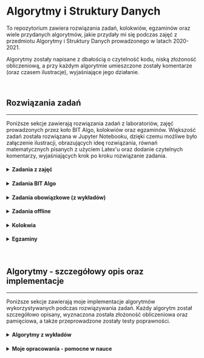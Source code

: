 # Algorytmy i Struktury Danych

To repozytorium zawiera rozwiązania zadań, kolokwiów, egzaminów oraz wiele przydanych algorytmów, jakie przydały mi się podczas zajęć z przedmiotu Algorytmy i Struktury Danych prowadzonego w latach 2020-2021.

Algorytmy zostały napisane z dbałością o czytelność kodu, niską złożoność obliczeniową, a przy każdym algorytmie umieszczone zostały komentarze (oraz czasem ilustracje), wyjaśniające jego działanie.

<br>

## Rozwiązania zadań

---

Poniższe sekcje zawierają rozwiązania zadań z laboratoriów, zajęć prowadzonych przez koło BIT Algo, kolokwiów oraz egzaminów. Większość zadań została rozwiązana w Jupyter Notebooku, dzięki czemu możliwe było załączenie ilustracji, obrazujących ideę rozwiązania, równań matematycznych pisanych z użyciem Latex'u oraz dodanie czytelnych komentarzy, wyjaśniających krok po kroku rozwiązanie zadania.

<h4>
<details>
<summary>Zadania z zajęć</summary>
<hr>
<h5>W tej sekcji znajdują się rozwiązania zadań z laboratoriów.</h5>
<hr>
<h5>
<ol>
<li>
  <h3>Laboratorium</h3>
  <ul>
     <li>
        <a href="./Ćwiczenia/1. Ćwiczenia/Zadanie 1 (proste algorytmy sortowania).ipynb">1. Proste Algorytmy Sortowania</a>
      </li>
     <li>
        <a href="./Ćwiczenia/1. Ćwiczenia/Zadanie 2 (sortowanie listy jednokierunkowej).ipynb">2. Sortowanie Listy Jednokierunkowej</a>
      </li>
     <li>
        <a href="./Ćwiczenia/1. Ćwiczenia/Zadanie 3 (złożoność sortowania prostego).ipynb">3. Złożoność Sortowania Prostego</a>
      </li>
     <li>
        <a href="./Ćwiczenia/1. Ćwiczenia/Zadanie 4. (min-max).ipynb">4. Min-Max</a>
      </li>
     <li>
        <a href="./Ćwiczenia/1. Ćwiczenia/Zadanie 5 (odwracanie listy).ipynb">5. Odwracanie Listy</a>
      </li>
     <li>
        <a href="./Ćwiczenia/1. Ćwiczenia/Zadanie 6. (wyszukiwanie binarne).ipynb">6. Wyszukiwanie Binarne</a>
      </li>
     <li>
        <a href="./Ćwiczenia/1. Ćwiczenia/Zadanie 7. (szukanie sumy).ipynb">7. Szukanie Sumy</a>
      </li>
  </ul>
</li>
<li>
  <h3>Laboratorium</h3>
  <ul>
     <li>
        <a href="./Ćwiczenia/2. Ćwiczenia/Zadanie 1 (Merge Sort i listy jednokierunkowe).ipynb">1. Merge Sort I Listy Jednokierunkowe</a>
      </li>
     <li>
        <a href="./Ćwiczenia/2. Ćwiczenia/Zadanie 1a (Merge Sort - złączanie serii naturalnych).ipynb">1A. Merge Sort - Złączanie Serii Naturalnych</a>
      </li>
     <li>
        <a href="./Ćwiczenia/2. Ćwiczenia/Zadanie 2 (liczba inwersji tablicy).ipynb">2. Liczba Inwersji Tablicy</a>
      </li>
     <li>
        <a href="./Ćwiczenia/2. Ćwiczenia/Zadanie 3. (szukanie sumy).ipynb">3. Szukanie Sumy</a>
      </li>
     <li>
        <a href="./Ćwiczenia/2. Ćwiczenia/Zadanie 4. (Pojemniki z wodą).ipynb">4. Pojemniki Z Wodą</a>
      </li>
     <li>
        <a href="./Ćwiczenia/2. Ćwiczenia/Zadanie 5 (Lider ciągu).ipynb">5. Lider Ciągu</a>
      </li>
     <li>
        <a href="./Ćwiczenia/2. Ćwiczenia/Zadanie 6. (największy przedział).ipynb">6. Największy Przedział</a>
      </li>
  </ul>
</li>
<li>
  <h3>Laboratorium</h3>
  <ul>
     <li>
        <a href="./Ćwiczenia/3. Ćwiczenia/Zadanie 1. (Quick Sort maksymalnie O(log n) pamięci).ipynb">1. Quick Sort Maksymalnie Olog N Pamięci</a>
      </li>
     <li>
        <a href="./Ćwiczenia/3. Ćwiczenia/Zadanie 2. (Wstawianie elementu do kopca binarnego).ipynb">2. Wstawianie Elementu Do Kopca Binarnego</a>
      </li>
     <li>
        <a href="./Ćwiczenia/3. Ćwiczenia/Zadanie 3. (Quick Sort bez rekurencji z własnym stosem).ipynb">3. Quick Sort Bez Rekurencji Z Własnym Stosem</a>
      </li>
     <li>
        <a href="./Ćwiczenia/3. Ćwiczenia/Zadanie 4. (scalanie k posortowanych list jednokierunkowych).ipynb">4. Scalanie K Posortowanych List Jednokierunkowych</a>
      </li>
     <li>
        <a href="./Ćwiczenia/3. Ćwiczenia/Zadanie 5. (Struktura z wstawianiem, usuwaniem maksimum i minimum w czasie O(log n)).ipynb">5. Struktura Z Wstawianiem, Usuwaniem Maksimum I Minimum W Czasie Olog N</a>
      </li>
     <li>
        <a href="./Ćwiczenia/3. Ćwiczenia/Zadanie 6. (Struktura ze wstawianiem i odczytem mediany w czasie O(log n)).ipynb">6. Struktura Ze Wstawianiem I Odczytem Mediany W Czasie Olog N</a>
      </li>
     <li>
        <a href="./Ćwiczenia/3. Ćwiczenia/Zadanie 7. (Partition Hoare'a).ipynb">7. Partition Hoare'A</a>
      </li>
     <li>
        <a href="./Ćwiczenia/3. Ćwiczenia/Zadanie 9. (Select).ipynb">9. Select</a>
      </li>
  </ul>
</li>
<li>
  <h3>Laboratorium</h3>
  <ul>
     <li>
        <a href="./Ćwiczenia/4. Ćwiczenia/Zadanie 1. (Sortowanie w czasie liniowym tablicy n liczb ze zbioru 0, ..., n^2-1).ipynb">1. Sortowanie W Czasie Liniowym Tablicy N Liczb Ze Zbioru 0, ..., N^2-1</a>
      </li>
     <li>
        <a href="./Ćwiczenia/4. Ćwiczenia/Zadanie 2. (Najszybsze sortowanie tablicy długości n, w której jest tylko log(n) różnych wartości).ipynb">2. Najszybsze Sortowanie Tablicy Długości N, W Której Jest Tylko Logn Różnych Wartości</a>
      </li>
     <li>
        <a href="./Ćwiczenia/4. Ćwiczenia/Zadanie 3. (Liniowe sprawdzanie, czy dwa słowa są anagramami).ipynb">3. Liniowe Sprawdzanie, Czy Dwa Słowa Są Anagramami</a>
      </li>
     <li>
        <a href="./Ćwiczenia/4. Ćwiczenia/Zadanie 4. (Struktura danych ze wstawianiem, zliczaniem elementów i resetowaniem w czasie O(1)).ipynb">4. Struktura Danych Ze Wstawianiem, Zliczaniem Elementów I Resetowaniem W Czasie O1</a>
      </li>
     <li>
        <a href="./Ćwiczenia/4. Ćwiczenia/Zadanie 6. (Znajdowanie największej różnicy sąsiednich liczb w czasie O(n)).ipynb">6. Znajdowanie Największej Różnicy Sąsiednich Liczb W Czasie On</a>
      </li>
     <li>
        <a href="./Ćwiczenia/4. Ćwiczenia/Zadanie 7. (Podciąg minimalnej długości, zawierający wszystkie k kolorów).ipynb">7. Podciąg Minimalnej Długości, Zawierający Wszystkie K Kolorów</a>
      </li>
  </ul>
</li>
<li>
  <h3>Laboratorium</h3>
  <ul>
     <li>
        <a href="./Ćwiczenia/5. Ćwiczenia/Zadanie 1. (0-1 knapsack O(n sum(P)) time complexity, where P - array of profits).ipynb">1. 0-1 Knapsack On Sump Time Complexity, Where P - Array Of Profits</a>
      </li>
     <li>
        <a href="./Ćwiczenia/5. Ćwiczenia/Zadanie 2. (czy istnieje podciąg ciągu liczb naturalnych, który sumuje się do T).ipynb">2. Czy Istnieje Podciąg Ciągu Liczb Naturalnych, Który Sumuje Się Do T</a>
      </li>
     <li>
        <a href="./Ćwiczenia/5. Ćwiczenia/Zadanie 3. (najdłuższy wspólny podciąg).ipynb">3. Najdłuższy Wspólny Podciąg</a>
      </li>
     <li>
        <a href="./Ćwiczenia/5. Ćwiczenia/Zadanie 3.2. (najdłuższy podciąg rosnący).ipynb">3.2. Najdłuższy Podciąg Rosnący</a>
      </li>
     <li>
        <a href="./Ćwiczenia/5. Ćwiczenia/Zadanie 4. (mnożenie macierzy).ipynb">4. Mnożenie Macierzy</a>
      </li>
     <li>
        <a href="./Ćwiczenia/5. Ćwiczenia/Zadanie 5. (maximin).ipynb">5. Maximin</a>
      </li>
     <li>
        <a href="./Ćwiczenia/5. Ćwiczenia/Zadanie 6. (wydawanie monet).ipynb">6. Wydawanie Monet</a>
      </li>
     <li>
        <a href="./Ćwiczenia/5. Ćwiczenia/Zadanie 7. (wędrówka po szachownicy).ipynb">7. Wędrówka Po Szachownicy</a>
      </li>
  </ul>
</li>
<li>
  <h3>Laboratorium</h3>
  <ul>
     <li>
        <a href="./Ćwiczenia/6. Ćwiczenia/Zadanie 1. (Black Forest).ipynb">1. Black Forest</a>
      </li>
     <li>
        <a href="./Ćwiczenia/6. Ćwiczenia/Zadanie 2. (spadające klocki).ipynb">2. Spadające Klocki</a>
      </li>
     <li>
        <a href="./Ćwiczenia/6. Ćwiczenia/Zadanie 3. (Ładowanie promu).ipynb">3. Ładowanie Promu</a>
      </li>
     <li>
        <a href="./Ćwiczenia/6. Ćwiczenia/Zadanie 4. (Głodna żaba).ipynb">4. Głodna Żaba</a>
      </li>
     <li>
        <a href="./Ćwiczenia/6. Ćwiczenia/Zadanie 5 (dwuwymiarowy problem plecakowy).ipynb">5. Dwuwymiarowy Problem Plecakowy</a>
      </li>
     <li>
        <a href="./Ćwiczenia/6. Ćwiczenia/Zadanie 6 (ścieżka w drzewie).ipynb">6. Ścieżka W Drzewie</a>
      </li>
     <li>
        <a href="./Ćwiczenia/6. Ćwiczenia/Zadanie 7. (sklejanie odcinków).ipynb">7. Sklejanie Odcinków</a>
      </li>
  </ul>
</li>
<li>
  <h3>Laboratorium</h3>
  <ul>
     <li>
        <a href="./Ćwiczenia/7. Ćwiczenia/Zadanie 1. (Tankowanie czołgu).ipynb">1. Tankowanie Czołgu</a>
      </li>
     <li>
        <a href="./Ćwiczenia/7. Ćwiczenia/Zadanie 2. (Pokrycie przedziałami jednostkowymi).ipynb">2. Pokrycie Przedziałami Jednostkowymi</a>
      </li>
     <li>
        <a href="./Ćwiczenia/7. Ćwiczenia/Zadanie 3. (Wybór zadań z terminami).ipynb">3. Wybór Zadań Z Terminami</a>
      </li>
     <li>
        <a href="./Ćwiczenia/7. Ćwiczenia/Zadanie 4. (Ładowanie przyczepy).ipynb">4. Ładowanie Przyczepy</a>
      </li>
     <li>
        <a href="./Ćwiczenia/7. Ćwiczenia/Zadanie 5. (Wieże).ipynb">5. Wieże</a>
      </li>
     <li>
        <a href="./Ćwiczenia/7. Ćwiczenia/Zadanie 6. (Suma odległości).ipynb">6. Suma Odległości</a>
      </li>
  </ul>
</li>
<li>
  <h3>Laboratorium</h3>
  <ul>
     <li>
        <a href="./Ćwiczenia/8. Ćwiczenia/(dodaj lepszy sposób) [Standardowe] Zadanie 6. (bezpieczny przelot).ipynb">Dodaj Lepszy Sposób [Standardowe] 6. Bezpieczny Przelot</a>
      </li>
     <li>
        <a href="./Ćwiczenia/8. Ćwiczenia/[Dodatkowe] Zadanie 1. (kapitan statku, zadanie z kolokwium 2012-13).ipynb">[Dodatkowe] 1. Kapitan Statku, Zadanie Z Kolokwium 2012-13</a>
      </li>
     <li>
        <a href="./Ćwiczenia/8. Ćwiczenia/[Dodatkowe] Zadanie 2. (czy nieskierowany).ipynb">[Dodatkowe] 2. Czy Nieskierowany</a>
      </li>
     <li>
        <a href="./Ćwiczenia/8. Ćwiczenia/[Obowiązkowe] Zadanie 1. (Pause).ipynb">[Obowiązkowe] 1. Pause</a>
      </li>
     <li>
        <a href="./Ćwiczenia/8. Ćwiczenia/[Obowiązkowe] Zadanie 2. (cykl na 4).ipynb">[Obowiązkowe] 2. Cykl Na 4</a>
      </li>
     <li>
        <a href="./Ćwiczenia/8. Ćwiczenia/[Standardowe] Zadanie 1. (DFS-BFS).ipynb">[Standardowe] 1. Dfs-Bfs</a>
      </li>
     <li>
        <a href="./Ćwiczenia/8. Ćwiczenia/[Standardowe] Zadanie 2. (uniwersalne ujście).ipynb">[Standardowe] 2. Uniwersalne Ujście</a>
      </li>
     <li>
        <a href="./Ćwiczenia/8. Ćwiczenia/[Standardowe] Zadanie 3. (BFS i najkrótsze ścieżki).ipynb">[Standardowe] 3. Bfs I Najkrótsze Ścieżki</a>
      </li>
     <li>
        <a href="./Ćwiczenia/8. Ćwiczenia/[Standardowe] Zadanie 4. (malejące krawędzie).ipynb">[Standardowe] 4. Malejące Krawędzie</a>
      </li>
     <li>
        <a href="./Ćwiczenia/8. Ćwiczenia/[Standardowe] Zadanie 5. (krawędzie 0-1).ipynb">[Standardowe] 5. Krawędzie 0-1</a>
      </li>
     <li>
        <a href="./Ćwiczenia/8. Ćwiczenia/[Standardowe] Zadanie 7. (kosztowna szachownica).ipynb">[Standardowe] 7. Kosztowna Szachownica</a>
      </li>
  </ul>
</li>
<li>
  <h3>Laboratorium</h3>
  <ul>
     <li>
        <a href="./Ćwiczenia/9. Ćwiczenia/[Standardowe] Zadanie 1. (Ścieżka Hamiltona w DAGu).ipynb">[Standardowe] 1. Ścieżka Hamiltona W Dagu</a>
      </li>
     <li>
        <a href="./Ćwiczenia/9. Ćwiczenia/[Standardowe] Zadanie 2. (Dobry początek - wierzchołek, z którego dojdziemy do każdego innego wierzchołka).ipynb">[Standardowe] 2. Dobry Początek - Wierzchołek, Z Którego Dojdziemy Do Każdego Innego Wierzchołka</a>
      </li>
     <li>
        <a href="./Ćwiczenia/9. Ćwiczenia/[Standardowe] Zadanie 3. (Najkrótsze ścieżki w DAGu).ipynb">[Standardowe] 3. Najkrótsze Ścieżki W Dagu</a>
      </li>
     <li>
        <a href="./Ćwiczenia/9. Ćwiczenia/[Standardowe] Zadanie 4. (Logarytmy - ścieżka o minimalnym iloczynie wag).ipynb">[Standardowe] 4. Logarytmy - Ścieżka O Minimalnym Iloczynie Wag</a>
      </li>
     <li>
        <a href="./Ćwiczenia/9. Ćwiczenia/[Standardowe] Zadanie 5. (Problem przewoźnika turystycznego - ścieżka o maksymalnej wartości minimalnej wagi).ipynb">[Standardowe] 5. Problem Przewoźnika Turystycznego - Ścieżka O Maksymalnej Wartości Minimalnej Wagi</a>
      </li>
     <li>
        <a href="./Ćwiczenia/9. Ćwiczenia/[Standardowe] Zadanie 6. (Dwóch kierowców - ścieżka minimalnej sumie wag co drugiej krawędzi).ipynb">[Standardowe] 6. Dwóch Kierowców - Ścieżka Minimalnej Sumie Wag Co Drugiej Krawędzi</a>
      </li>
     <li>
        <a href="./Ćwiczenia/9. Ćwiczenia/[Standardowe] Zadanie 7. (Problem stacji benzynowych na grafie).ipynb">[Standardowe] 7. Problem Stacji Benzynowych Na Grafie</a>
      </li>
  </ul>
</li>
<li>
  <h3>Laboratorium</h3>
  <ul>
     <li>
        <a href="./Ćwiczenia/10. Ćwiczenia/#TODO [Standardowe] Zadanie 2. (Wyścigi).ipynb">#Todo [Standardowe] 2. Wyścigi</a>
      </li>
     <li>
        <a href="./Ćwiczenia/10. Ćwiczenia/[Obowiązkowe] Zadanie 1. (Ścieżka o malejących krawędziach i najmniejszej sumie wag krawędzi).ipynb">[Obowiązkowe] 1. Ścieżka O Malejących Krawędziach I Najmniejszej Sumie Wag Krawędzi</a>
      </li>
     <li>
        <a href="./Ćwiczenia/10. Ćwiczenia/[Obowiązkowe] Zadanie 2. (Domknięcie przechodnie grafu).ipynb">[Obowiązkowe] 2. Domknięcie Przechodnie Grafu</a>
      </li>
     <li>
        <a href="./Ćwiczenia/10. Ćwiczenia/[Standardowe] Zadanie 1. (SAT-2CNF).ipynb">[Standardowe] 1. Sat-2Cnf</a>
      </li>
     <li>
        <a href="./Ćwiczenia/10. Ćwiczenia/[Standardowe] Zadanie 3. (Wymiana walut).ipynb">[Standardowe] 3. Wymiana Walut</a>
      </li>
     <li>
        <a href="./Ćwiczenia/10. Ćwiczenia/[Standardowe] Zadanie 4. (Szachuję).ipynb">[Standardowe] 4. Szachuję</a>
      </li>
     <li>
        <a href="./Ćwiczenia/10. Ćwiczenia/[Standardowe] Zadanie 5. (Autostrady).ipynb">[Standardowe] 5. Autostrady</a>
      </li>
     <li>
        <a href="./Ćwiczenia/10. Ćwiczenia/[Standardowe] Zadanie 6. (Najlepszy korzeń).ipynb">[Standardowe] 6. Najlepszy Korzeń</a>
      </li>
  </ul>
</li>
<li>
  <h3>Laboratorium</h3>
  <ul>
     <li>
        <a href="./Ćwiczenia/11. Ćwiczenia/[BST] Zadanie 1. (Indeksowanie drzewa BST).ipynb">[Bst] 1. Indeksowanie Drzewa Bst</a>
      </li>
     <li>
        <a href="./Ćwiczenia/11. Ćwiczenia/[BST] Zadanie 2. (Suma wszystkich wartości w drzewie binarnym).ipynb">[Bst] 2. Suma Wszystkich Wartości W Drzewie Binarnym</a>
      </li>
     <li>
        <a href="./Ćwiczenia/11. Ćwiczenia/[BST] Zadanie 3. (Geny - sprawdzanie, czy wszystkie sekwencje DNA są parami różne).ipynb">[Bst] 3. Geny - Sprawdzanie, Czy Wszystkie Sekwencje Dna Są Parami Różne</a>
      </li>
     <li>
        <a href="./Ćwiczenia/11. Ćwiczenia/[BST] Zadanie 4. (Klocki).ipynb">[Bst] 4. Klocki</a>
      </li>
     <li>
        <a href="./Ćwiczenia/11. Ćwiczenia/[Obowiązkowe] Zadanie 1. (Wiele źródeł i wiele ujść).ipynb">[Obowiązkowe] 1. Wiele Źródeł I Wiele Ujść</a>
      </li>
     <li>
        <a href="./Ćwiczenia/11. Ćwiczenia/[Obowiązkowe] Zadanie 2. (Następnik w drzewie BST).ipynb">[Obowiązkowe] 2. Następnik W Drzewie Bst</a>
      </li>
     <li>
        <a href="./Ćwiczenia/11. Ćwiczenia/[max-flow] Zadanie 1. (Maksymalne skojarzenie w drzewie).ipynb">[Max-Flow] 1. Maksymalne Skojarzenie W Drzewie</a>
      </li>
     <li>
        <a href="./Ćwiczenia/11. Ćwiczenia/[max-flow] Zadanie 2. (Spójność krawędziowa).ipynb">[Max-Flow] 2. Spójność Krawędziowa</a>
      </li>
     <li>
        <a href="./Ćwiczenia/11. Ćwiczenia/[max-flow] Zadanie 3. (Formuły logiczne z dwoma wystąpieniami zmiennej).ipynb">[Max-Flow] 3. Formuły Logiczne Z Dwoma Wystąpieniami Zmiennej</a>
      </li>
     <li>
        <a href="./Ćwiczenia/11. Ćwiczenia/[max-flow] Zadanie 5. (Maksymalna liczba rozłącznych wierzchołkowo ścieżek z s do t).ipynb">[Max-Flow] 5. Maksymalna Liczba Rozłącznych Wierzchołkowo Ścieżek Z S Do T</a>
      </li>
  </ul>
</li>
</ol>
</h5>
</details>
</h4>

<h4>
<details>
<summary>Zadania BIT Algo</summary>
<hr>
<h5>W tej sekcji znajdują się rozwiązania zadań z zajęć prowadzonych przez koło naukowe BIT Algo.</h5>
<hr>
<h5>
<ol>
<li>
  <h3>Zajęcia</h3>
  Niestety nie mam rozwiązań z 1. zajęć. Zadania były proste i podobne do tych z 1. laboratoriów.
</li>
<li>
  <h3>Zajęcia</h3>
  <ul>
     <li>
        <a href="./BIT Algo/2. Zajęcia/Zadanie 1. (Sortowanie punktów względem odległości).ipynb">1. Sortowanie Punktów Względem Odległości</a>
      </li>
     <li>
        <a href="./BIT Algo/2. Zajęcia/Zadanie 2. (sortowanie tablicy stringów w czasie liniowym).ipynb">2. Sortowanie Tablicy Stringów W Czasie Liniowym</a>
      </li>
     <li>
        <a href="./BIT Algo/2. Zajęcia/Zadanie 4. (liczba wartości w zakresie - złożoność O(1)).ipynb">4. Liczba Wartości W Zakresie - Złożoność O1</a>
      </li>
     <li>
        <a href="./BIT Algo/2. Zajęcia/Zadanie 5. (Sortowanie tablicy z kilkoma wartościami spoza zakresu).ipynb">5. Sortowanie Tablicy Z Kilkoma Wartościami Spoza Zakresu</a>
      </li>
     <li>
        <a href="./BIT Algo/2. Zajęcia/Zadanie 6. (tablica zwierająca wiele powtórzeń - sortowanie w czasie O(n log(log(n)))).ipynb">6. Tablica Zwierająca Wiele Powtórzeń - Sortowanie W Czasie On Loglogn</a>
      </li>
     <li>
        <a href="./BIT Algo/2. Zajęcia/Zadanie 7. (Tablica n liczb z zakresu [0...n^2-1]).ipynb">7. Tablica N Liczb Z Zakresu [0...N^2-1]</a>
      </li>
     <li>
        <a href="./BIT Algo/2. Zajęcia/Zadanie 8. (Sortowanie listy odsyłaczowej o wartościach o rozkładzie jednostajnym).ipynb">8. Sortowanie Listy Odsyłaczowej O Wartościach O Rozkładzie Jednostajnym</a>
      </li>
     <li>
        <a href="./BIT Algo/2. Zajęcia/Zadanie 9. (Najczęściej powtarzający się spójny podciąg długości k).ipynb">9. Najczęściej Powtarzający Się Spójny Podciąg Długości K</a>
      </li>
  </ul>
</li>
<li>
  <h3>Zajęcia</h3>
  <ul>
     <li>
        <a href="./BIT Algo/3. Zajęcia/Zadanie 1. (Sprawdzanie, czy zbiory są rozłączne).ipynb">1. Sprawdzanie, Czy Zbiory Są Rozłączne</a>
      </li>
     <li>
        <a href="./BIT Algo/3. Zajęcia/Zadanie 2. (Podział tablicy na n par o najmniejszej maksymalnej sumie liczb w parze).ipynb">2. Podział Tablicy Na N Par O Najmniejszej Maksymalnej Sumie Liczb W Parze</a>
      </li>
     <li>
        <a href="./BIT Algo/3. Zajęcia/Zadanie 3 (dodatkowe). (Algorytm, który rozstrzyga, czy każda liczba jest sumą 2 innych liczb w tablicy).ipynb">3 Dodatkowe. Algorytm, Który Rozstrzyga, Czy Każda Liczba Jest Sumą 2 Innych Liczb W Tablicy</a>
      </li>
     <li>
        <a href="./BIT Algo/3. Zajęcia/Zadanie 3. (Sprawdzanie, czy k. największy element kopca Min Heap jest większy lub równy x).ipynb">3. Sprawdzanie, Czy K. Największy Element Kopca Min Heap Jest Większy Lub Równy X</a>
      </li>
     <li>
        <a href="./BIT Algo/3. Zajęcia/Zadanie 4. (Nieskończona posortowana tablica).ipynb">4. Nieskończona Posortowana Tablica</a>
      </li>
     <li>
        <a href="./BIT Algo/3. Zajęcia/Zadanie 5. (Sprawdzanie, czy w posortowanej tablicy istnieje indeks i taki, że A[i] == i).ipynb">5. Sprawdzanie, Czy W Posortowanej Tablicy Istnieje Indeks I Taki, Że A[I] == I</a>
      </li>
     <li>
        <a href="./BIT Algo/3. Zajęcia/Zadanie 6. (Najmniejsza sumaryczna odległość od wszystkich punktów na osi).ipynb">6. Najmniejsza Sumaryczna Odległość Od Wszystkich Punktów Na Osi</a>
      </li>
     <li>
        <a href="./BIT Algo/3. Zajęcia/Zadanie 7. (Czy istnieje trójka liczb (każda z innej tablicy) taka, że a + b = c).ipynb">7. Czy Istnieje Trójka Liczb Każda Z Innej Tablicy Taka, Że A + B = C</a>
      </li>
     <li>
        <a href="./BIT Algo/3. Zajęcia/Zadanie 8. (Liczba różnych elementów z tablicy A o różnicy równej k).ipynb">8. Liczba Różnych Elementów Z Tablicy A O Różnicy Równej K</a>
      </li>
     <li>
        <a href="./BIT Algo/3. Zajęcia/Zadanie 9. (Sortowanie liczb według liczby cyfr jednokrotnych i wielokrotnych).ipynb">9. Sortowanie Liczb Według Liczby Cyfr Jednokrotnych I Wielokrotnych</a>
      </li>
     <li>
        <a href="./BIT Algo/3. Zajęcia/Zadanie dodatkowe 1. (Najmniejszy zbiór punktów, które dominują wszystkie pozostałe).ipynb">Dodatkowe 1. Najmniejszy Zbiór Punktów, Które Dominują Wszystkie Pozostałe</a>
      </li>
  </ul>
</li>
<li>
  <h3>Zajęcia</h3>
  <ul>
     <li>
        <a href="./BIT Algo/4. Zajęcia/Zadanie 1. (Cięcie pręta).ipynb">1. Cięcie Pręta</a>
      </li>
     <li>
        <a href="./BIT Algo/4. Zajęcia/Zadanie 2. (Jak zadanie 1., ale z wypisywaniem fragmentów pręta).ipynb">2. Jak Zadanie 1., Ale Z Wypisywaniem Fragmentów Pręta</a>
      </li>
     <li>
        <a href="./BIT Algo/4. Zajęcia/Zadanie 3. (Rekurencyjne schody Amazona).ipynb">3. Rekurencyjne Schody Amazona</a>
      </li>
     <li>
        <a href="./BIT Algo/4. Zajęcia/Zadanie 4. (Minimalny koszt przejścia z pola [0][0] do pola [M-1][N-1]).ipynb">4. Minimalny Koszt Przejścia Z Pola [0][0] Do Pola [M-1][N-1]</a>
      </li>
     <li>
        <a href="./BIT Algo/4. Zajęcia/Zadanie 5. (Najdłuższa ścieżka wartości rosnących w tablicy 2D).ipynb">5. Najdłuższa Ścieżka Wartości Rosnących W Tablicy 2D</a>
      </li>
     <li>
        <a href="./BIT Algo/4. Zajęcia/Zadanie 6. (Liczba ciągów binarnych bez 0 i 1 obok siebie).ipynb">6. Liczba Ciągów Binarnych Bez 0 I 1 Obok Siebie</a>
      </li>
     <li>
        <a href="./BIT Algo/4. Zajęcia/Zadanie 7. (Gramy w grę, wybieramy wartość z jednego końca tablicy).ipynb">7. Gramy W Grę, Wybieramy Wartość Z Jednego Końca Tablicy</a>
      </li>
     <li>
        <a href="./BIT Algo/4. Zajęcia/Zadanie 8. (Najdłuższy fragment stringu, który jest palindromem).ipynb">8. Najdłuższy Fragment Stringu, Który Jest Palindromem</a>
      </li>
     <li>
        <a href="./BIT Algo/4. Zajęcia/Zadanie 9. (długość najdłuższej ścieżki prostej w DAGu).ipynb">9. Długość Najdłuższej Ścieżki Prostej W Dagu</a>
      </li>
  </ul>
</li>
<li>
  <h3>Zajęcia</h3>
  <ul>
     <li>
        <a href="./BIT Algo/5. Zajęcia/Zadanie 1. (Dodawanie liczb tak aby wartość bezwzględna sumy po dodaniu każdej pary była najmniejsza).ipynb">1. Dodawanie Liczb Tak Aby Wartość Bezwzględna Sumy Po Dodaniu Każdej Pary Była Najmniejsza</a>
      </li>
     <li>
        <a href="./BIT Algo/5. Zajęcia/Zadanie 2. (Napis złożony z napisów wielokrotnych - maksymalna szerokość).ipynb">2. Napis Złożony Z Napisów Wielokrotnych - Maksymalna Szerokość</a>
      </li>
     <li>
        <a href="./BIT Algo/5. Zajęcia/Zadanie 3. (Skoki żaba Zbigniewa po osi liczbowej).ipynb">3. Skoki Żaba Zbigniewa Po Osi Liczbowej</a>
      </li>
     <li>
        <a href="./BIT Algo/5. Zajęcia/Zadanie 4. (Czarodziej Pascal i największe piękno talerzy ze stosów).ipynb">4. Czarodziej Pascal I Największe Piękno Talerzy Ze Stosów</a>
      </li>
     <li>
        <a href="./BIT Algo/5. Zajęcia/Zadanie 5. (Najdłuższa ścieżka w acyklicznym grafie skierowanym).ipynb">5. Najdłuższa Ścieżka W Acyklicznym Grafie Skierowanym</a>
      </li>
     <li>
        <a href="./BIT Algo/5. Zajęcia/Zadanie 6. (Czy string jest poprawnym słowem z danego języka).ipynb">6. Czy String Jest Poprawnym Słowem Z Danego Języka</a>
      </li>
     <li>
        <a href="./BIT Algo/5. Zajęcia/Zadanie 7. (Czy da się zebrać określoną kwotę).ipynb">7. Czy Da Się Zebrać Określoną Kwotę</a>
      </li>
     <li>
        <a href="./BIT Algo/5. Zajęcia/Zadanie 7.2 (prostokątny kawałek tkaniny - największy zysk z pocięcia).ipynb">7.2. Prostokątny Kawałek Tkaniny - Największy Zysk Z Pocięcia</a>
      </li>
     <li>
        <a href="./BIT Algo/5. Zajęcia/Zadanie 8. (Czy istnieje podzbiór zbioru, który sumuje się do m).ipynb">8. Czy Istnieje Podzbiór Zbioru, Który Sumuje Się Do M</a>
      </li>
  </ul>
</li>
<li>
  <h3>Zajęcia</h3>
  <ul>
     <li>
        <a href="./BIT Algo/6. Zajęcia/Zadanie 2. (Wydawanie monet).ipynb">2. Wydawanie Monet</a>
      </li>
     <li>
        <a href="./BIT Algo/6. Zajęcia/Zadanie 3. (Bezkonfliktowa obsługa pociągów przez m stacji).ipynb">3. Bezkonfliktowa Obsługa Pociągów Przez M Stacji</a>
      </li>
     <li>
        <a href="./BIT Algo/6. Zajęcia/Zadanie 4. (Minimalna liczba maszyn do ochrony miasta).ipynb">4. Minimalna Liczba Maszyn Do Ochrony Miasta</a>
      </li>
     <li>
        <a href="./BIT Algo/6. Zajęcia/Zadanie 5. (Najkrótszy zbiór k rozłącznych przedziałów otwartych).ipynb">5. Najkrótszy Zbiór K Rozłącznych Przedziałów Otwartych</a>
      </li>
     <li>
        <a href="./BIT Algo/6. Zajęcia/Zadanie 6. (Usuwanie duplikatów ze stringa).ipynb">6. Usuwanie Duplikatów Ze Stringa</a>
      </li>
     <li>
        <a href="./BIT Algo/6. Zajęcia/Zadanie 7. (Największy zysk z k zleceń przy ustalonym minimalnym kapitale).ipynb">7. Największy Zysk Z K Zleceń Przy Ustalonym Minimalnym Kapitale</a>
      </li>
     <li>
        <a href="./BIT Algo/6. Zajęcia/Zadanie 8. (Przyjęcie u Alicji - największa liczba osób spełniających warunki).ipynb">8. Przyjęcie U Alicji - Największa Liczba Osób Spełniających Warunki</a>
      </li>
  </ul>
</li>
<li>
  <h3>Zajęcia</h3>
  <ul>
     <li>
        <a href="./BIT Algo/7. Zajęcia/Zadanie 1. (Detekcja cyklu w grafie nieskierowanym).ipynb">1. Detekcja Cyklu W Grafie Nieskierowanym</a>
      </li>
     <li>
        <a href="./BIT Algo/7. Zajęcia/Zadanie 2. (Wiadomość - znajomi przekazują znajomym).ipynb">2. Wiadomość - Znajomi Przekazują Znajomym</a>
      </li>
     <li>
        <a href="./BIT Algo/7. Zajęcia/Zadanie 3. (Jeziora - różne warianty).ipynb">3. Jeziora - Różne Warianty</a>
      </li>
     <li>
        <a href="./BIT Algo/7. Zajęcia/Zadanie 4. (Sklejanie przedziałów).ipynb">4. Sklejanie Przedziałów</a>
      </li>
     <li>
        <a href="./BIT Algo/7. Zajęcia/Zadanie 5. (Sejf - minimalna liczba naciśnięć przycisków, by go odblokować).ipynb">5. Sejf - Minimalna Liczba Naciśnięć Przycisków, By Go Odblokować</a>
      </li>
     <li>
        <a href="./BIT Algo/7. Zajęcia/Zadanie 6. (Rozmiary poddrzew).ipynb">6. Rozmiary Poddrzew</a>
      </li>
     <li>
        <a href="./BIT Algo/7. Zajęcia/Zadanie 7. (Domy i sklepy - znajdowanie odległości każdego domu od najbliższego sklepu).ipynb">7. Domy I Sklepy - Znajdowanie Odległości Każdego Domu Od Najbliższego Sklepu</a>
      </li>
     <li>
        <a href="./BIT Algo/7. Zajęcia/Zadanie 8. (Średnica drzewa).ipynb">8. Średnica Drzewa</a>
      </li>
  </ul>
</li>
<li>
  <h3>Zajęcia</h3>
  <ul>
     <li>
        <a href="./BIT Algo/8. Zajęcia/Zadanie 1. (Krasnoludy i trolle - wysadzanie mostu w grafie).ipynb">1. Krasnoludy I Trolle - Wysadzanie Mostu W Grafie</a>
      </li>
     <li>
        <a href="./BIT Algo/8. Zajęcia/Zadanie 2. (Dostarczanie przesyłek - minimalny dystans, jaki trzeba przebyć).ipynb">2. Dostarczanie Przesyłek - Minimalny Dystans, Jaki Trzeba Przebyć</a>
      </li>
     <li>
        <a href="./BIT Algo/8. Zajęcia/Zadanie 3. (Szach i goniec - dużo mapowania grafów i sprawdzanie, czy graf zawiera cykl Eulera).ipynb">3. Szach I Goniec - Dużo Mapowania Grafów I Sprawdzanie, Czy Graf Zawiera Cykl Eulera</a>
      </li>
     <li>
        <a href="./BIT Algo/8. Zajęcia/Zadanie 4. (Domino - zadanie na spójne składowe).ipynb">4. Domino - Zadanie Na Spójne Składowe</a>
      </li>
     <li>
        <a href="./BIT Algo/8. Zajęcia/Zadanie 5. (Liczba możliwych ścieżek między parą wierzchołków w DAGu - DFS).ipynb">5. Liczba Możliwych Ścieżek Między Parą Wierzchołków W Dagu - Dfs</a>
      </li>
  </ul>
</li>
<li>
  <h3>Zajęcia</h3>
  <ul>
     <li>
        <a href="./BIT Algo/9. Zajęcia/#TOIMPROVE Zadanie 1. (Spadające klocki).ipynb">#Toimprove 1. Spadające Klocki</a>
      </li>
     <li>
        <a href="./BIT Algo/9. Zajęcia/Zadanie 2. (Problem plecakowy - liczba sposobów).ipynb">2. Problem Plecakowy - Liczba Sposobów</a>
      </li>
     <li>
        <a href="./BIT Algo/9. Zajęcia/Zadanie 3. (Żeglarz Henryk - grafy).ipynb">3. Żeglarz Henryk - Grafy</a>
      </li>
     <li>
        <a href="./BIT Algo/9. Zajęcia/Zadanie 4. (Sasza i matrioszki - LIS).ipynb">4. Sasza I Matrioszki - Lis</a>
      </li>
     <li>
        <a href="./BIT Algo/9. Zajęcia/Zadanie 5. (Opieka nad dzieckiem - zachłanny).ipynb">5. Opieka Nad Dzieckiem - Zachłanny</a>
      </li>
     <li>
        <a href="./BIT Algo/9. Zajęcia/Zadanie 6. (Pakowanie bagaży - zwykła algorytm na sumę podzbioru z użyciem plecakowego).ipynb">6. Pakowanie Bagaży - Zwykła Algorytm Na Sumę Podzbioru Z Użyciem Plecakowego</a>
      </li>
     <li>
        <a href="./BIT Algo/9. Zajęcia/Zadanie dodatkowe 1. (Wszystkie C4 w grafie nieskierowanym).ipynb">Dodatkowe 1. Wszystkie C4 W Grafie Nieskierowanym</a>
      </li>
  </ul>
</li>
<li>
  <h3>Zajęcia</h3>
  <ul>
     <li>
        <a href="./BIT Algo/10. Zajęcia/Zadanie 1. (Windy w drapaczu chmur).ipynb">1. Windy W Drapaczu Chmur</a>
      </li>
     <li>
        <a href="./BIT Algo/10. Zajęcia/Zadanie 2. (Litery równoważne).ipynb">2. Litery Równoważne</a>
      </li>
     <li>
        <a href="./BIT Algo/10. Zajęcia/Zadanie 3. (Drzewo najkrótszych ścieżek).ipynb">3. Drzewo Najkrótszych Ścieżek</a>
      </li>
     <li>
        <a href="./BIT Algo/10. Zajęcia/Zadanie 4. (Lotniska).ipynb">4. Lotniska</a>
      </li>
     <li>
        <a href="./BIT Algo/10. Zajęcia/Zadanie 5. (Ścieżki superfajne).ipynb">5. Ścieżki Superfajne</a>
      </li>
     <li>
        <a href="./BIT Algo/10. Zajęcia/Zadanie 6. (Najtańsza podróż z tankowaniem).ipynb">6. Najtańsza Podróż Z Tankowaniem</a>
      </li>
     <li>
        <a href="./BIT Algo/10. Zajęcia/Zadanie 7. (Domy i sklepy).ipynb">7. Domy I Sklepy</a>
      </li>
  </ul>
</li>
<li>
  <h3>Zajęcia</h3>
  <ul>
     <li>
        <a href="./BIT Algo/11. Zajęcia/Zadanie 1. (Wyspy - egzamin 2020).ipynb">1. Wyspy - Egzamin 2020</a>
      </li>
     <li>
        <a href="./BIT Algo/11. Zajęcia/Zadanie 2. (Jak dojadę).ipynb">2. Jak Dojadę</a>
      </li>
     <li>
        <a href="./BIT Algo/11. Zajęcia/Zadanie 3. (Algorytm Floyda-Warshalla - rekonstrukcja najkrótszej ścieżki między dowolną parą wierzchołków).ipynb">3. Algorytm Floyda-Warshalla - Rekonstrukcja Najkrótszej Ścieżki Między Dowolną Parą Wierzchołków</a>
      </li>
     <li>
        <a href="./BIT Algo/11. Zajęcia/Zadanie 4. (Problem wymiany walut).ipynb">4. Problem Wymiany Walut</a>
      </li>
     <li>
        <a href="./BIT Algo/11. Zajęcia/Zadanie 5. (Krawędź zmniejszająca dystans).ipynb">5. Krawędź Zmniejszająca Dystans</a>
      </li>
     <li>
        <a href="./BIT Algo/11. Zajęcia/Zadanie 6. (Najkrótszy cykl pod względem wagowym).ipynb">6. Najkrótszy Cykl Pod Względem Wagowym</a>
      </li>
     <li>
        <a href="./BIT Algo/11. Zajęcia/Zadanie 7. (Uogólnienie problemu najkrótszych ścieżek).ipynb">7. Uogólnienie Problemu Najkrótszych Ścieżek</a>
      </li>
     <li>
        <a href="./BIT Algo/11. Zajęcia/Zadanie 8. (Dziwne opłaty).ipynb">8. Dziwne Opłaty</a>
      </li>
  </ul>
</li>
<li>
  <h3>Zajęcia</h3>
  <ul>
     <li>
        <a href="./BIT Algo/12. Zajęcia/Zadanie 1. (Stopnie znajomości - najkrótsze ścieżki BFS lub Floyd-Warshall).ipynb">1. Stopnie Znajomości - Najkrótsze Ścieżki Bfs Lub Floyd-Warshall</a>
      </li>
     <li>
        <a href="./BIT Algo/12. Zajęcia/Zadanie 2. (Kafejka internetowa - maksymalny przepływ).ipynb">2. Kafejka Internetowa - Maksymalny Przepływ</a>
      </li>
     <li>
        <a href="./BIT Algo/12. Zajęcia/Zadanie 3. (Krakowskie korki - najkrótsze ścieżki o dwóch parametrach).ipynb">3. Krakowskie Korki - Najkrótsze Ścieżki O Dwóch Parametrach</a>
      </li>
     <li>
        <a href="./BIT Algo/12. Zajęcia/Zadanie 4. (Arktyczna sieć - MST).ipynb">4. Arktyczna Sieć - Mst</a>
      </li>
     <li>
        <a href="./BIT Algo/12. Zajęcia/Zadanie 5. (Sabotaż - min-cut).ipynb">5. Sabotaż - Min-Cut</a>
      </li>
     <li>
        <a href="./BIT Algo/12. Zajęcia/Zadanie 6. (Spotkanie z profesorem - Dijkstra dla grafu o krawędziach z ograniczeniami).ipynb">6. Spotkanie Z Profesorem - Dijkstra Dla Grafu O Krawędziach Z Ograniczeniami</a>
      </li>
  </ul>
</li>
</ol>
</h5>
</details>
</h4>

<h4>
<details>
<summary>Zadania obowiązkowe (z wykładów)</summary>
<hr>
<h5>W tej sekcji znajdują się rozwiązania zadań obowiązkowych, które zostały zadane na wykładzie. Rozwiązania tych zadań znajdują się również w sekcji <b>Zadania z zajęć</b>.</h5>
<hr>
<h5>
<ul>
<li>
  <h3>2. Wykład</h3>
  <ul>
     <li>
        <a href="./Zadania obowiązkowe (z wykładów)/2. Wykład/Zadanie 1. (Quick Sort maksymalnie O(log n) pamięci).ipynb">1. Quick Sort Maksymalnie Olog N Pamięci</a>
      </li>
     <li>
        <a href="./Zadania obowiązkowe (z wykładów)/2. Wykład/Zadanie 2. (Wstawianie elementu do kopca binarnego).ipynb">2. Wstawianie Elementu Do Kopca Binarnego</a>
      </li>
  </ul>
</li>
<li>
  <h3>3. Wykład</h3>
  <ul>
     <li>
        <a href="./Zadania obowiązkowe (z wykładów)/3. Wykład/Zadanie 1. (Tablica n liczb z zakresu [0...n^2-1]).ipynb">1. Tablica N Liczb Z Zakresu [0...N^2-1]</a>
      </li>
     <li>
        <a href="./Zadania obowiązkowe (z wykładów)/3. Wykład/Zadanie 2. (tablica zwierająca wiele powtórzeń - sortowanie w czasie O(n log(log(n))) ).ipynb">2. Tablica Zwierająca Wiele Powtórzeń - Sortowanie W Czasie On Loglogn </a>
      </li>
  </ul>
</li>
<li>
  <h3>5. Wykład</h3>
  <ul>
     <li>
        <a href="./Zadania obowiązkowe (z wykładów)/5. Wykład/Zadanie 1. (0-1 knapsack O(n sum(P)) time complexity, where P - array of profits).ipynb">1. 0-1 Knapsack On Sump Time Complexity, Where P - Array Of Profits</a>
      </li>
     <li>
        <a href="./Zadania obowiązkowe (z wykładów)/5. Wykład/Zadanie 2. (czy istnieje podciąg ciągu liczb naturalnych, który sumuje się do T).ipynb">2. Czy Istnieje Podciąg Ciągu Liczb Naturalnych, Który Sumuje Się Do T</a>
      </li>
  </ul>
</li>
<li>
  <h3>7, Wykład</h3>
  <ul>
     <li>
        <a href="./Zadania obowiązkowe (z wykładów)/7. Wykład/Zadanie 1. (Tankowanie czołgu - różne warianty).ipynb">1. Tankowanie Czołgu - Różne Warianty</a>
      </li>
  </ul>
</li>
<li>
  <h3>8. Wykład</h3>
  <ul>
     <li>
        <a href="./Zadania obowiązkowe (z wykładów)/8. Wykład/Zadanie 1. (Sprawdzanie, czy graf jest dwudzielny).ipynb">1. Sprawdzanie, Czy Graf Jest Dwudzielny</a>
      </li>
  </ul>
</li>
<li>
  <h3>9. Wykład</h3>
  <ul>
     <li>
        <a href="./Zadania obowiązkowe (z wykładów)/9. Wykład/Zadanie 1. (Usuwanie wierzchołków z grafu skierowanego, by pozostawał zawsze spójny) .ipynb">1. Usuwanie Wierzchołków Z Grafu Skierowanego, By Pozostawał Zawsze Spójny </a>
      </li>
     <li>
        <a href="./Zadania obowiązkowe (z wykładów)/9. Wykład/Zadanie 2. (Szukanie cyklu długości 4 w grafie).ipynb">2. Szukanie Cyklu Długości 4 W Grafie</a>
      </li>
  </ul>
</li>
<li>
  <h3>12. Wykład</h3>
  <ul>
     <li>
        <a href="./Zadania obowiązkowe (z wykładów)/12. Wykład/Zadanie 1. (Najkrótsza ścieżka o malejących wagach między parą wierzchołków).ipynb">1. Najkrótsza Ścieżka O Malejących Wagach Między Parą Wierzchołków</a>
      </li>
     <li>
        <a href="./Zadania obowiązkowe (z wykładów)/12. Wykład/Zadanie 2. (Domknięcie przechodnie grafu skierowanego).ipynb">2. Domknięcie Przechodnie Grafu Skierowanego</a>
      </li>
  </ul>
</li>
<li>
  <h3>13. Wykład</h3>
  <ul>
     <li>
        <a href="./Zadania obowiązkowe (z wykładów)/13. Wykład/Zadanie 1. (Poprzednik lub następnik w drzewie BST).ipynb">1. Poprzednik Lub Następnik W Drzewie Bst</a>
      </li>
     <li>
        <a href="./Zadania obowiązkowe (z wykładów)/13. Wykład/Zadanie 2. (Maksymalny przepływ w sieci o kilku źródłach i kilku ujściach).ipynb">2. Maksymalny Przepływ W Sieci O Kilku Źródłach I Kilku Ujściach</a>
      </li>
  </ul>
</li>
</ul>
</h5>
</details>
</h4>

<h4>
<details>
<summary>Zadania offline</summary>
<hr>
<h5>W tej sekcji znajdują się rozwiązania tzw. zadań offline. Zadania offline były to zadania domowe na dodatkowe punkty. Po przesłaniu, losowane były osoby, którym zadanie zostanie ocenione.</h5>
<hr>
<h5>
<ul>
<li>
  <h3>1. Zadanie</h3>
  <ul>
     <li>
        <a href="./Zadania offline (przesyłane na punkty)/1. Zadanie/temat1.pdf">Treść</a>
      </li>
     <li>
        <a href="./Zadania offline (przesyłane na punkty)/1. Zadanie/zad1.py">Rozwiązanie</a>
      </li>
  </ul>
</li>
<li>
  <h3>2. Zadanie</h3>
  <ul>
     <li>
        <a href="./Zadania offline (przesyłane na punkty)/2. Zadanie/temat2.pdf">Treść</a>
      </li>
     <li>
        <a href="./Zadania offline (przesyłane na punkty)/2. Zadanie/zad2.py">Rozwiązanie</a>
      </li>
  </ul>
</li>
<li>
  <h3>3. Zadanie</h3>
  <ul>
     <li>
        <a href="./Zadania offline (przesyłane na punkty)/3. Zadanie/temat3.pdf">Treść</a>
      </li>
     <li>
        <a href="./Zadania offline (przesyłane na punkty)/3. Zadanie/zad3.py">Rozwiązanie</a>
      </li>
  </ul>
</li>
<li>
  <h3>5. Zadanie</h3>
  <ul>
     <li>
        <a href="./Zadania offline (przesyłane na punkty)/5. Zadanie/temat5.pdf">Treść</a>
      </li>
     <li>
        <a href="./Zadania offline (przesyłane na punkty)/5. Zadanie/zad1.py">Rozwiązanie</a>
      </li>
  </ul>
</li>
<li>
  <h3>6. Zadanie</h3>
  <ul>
     <li>
        <a href="./Zadania offline (przesyłane na punkty)/6. Zadanie/notes.svg">Notatki</a>
      </li>
     <li>
        <a href="./Zadania offline (przesyłane na punkty)/6. Zadanie/temat6.pdf">Treść</a>
      </li>
     <li>
        <a href="./Zadania offline (przesyłane na punkty)/6. Zadanie/zad6.py">Rozwiązanie</a>
      </li>
  </ul>
</li>
<li>
  <h3>7. Zadanie</h3>
  <ul>
     <li>
        <a href="./Zadania offline (przesyłane na punkty)/7. Zadanie/temat7.pdf">Treść</a>
      </li>
     <li>
        <a href="./Zadania offline (przesyłane na punkty)/7. Zadanie/zad7.py">Rozwiązanie</a>
      </li>
  </ul>
</li>
<li>
  <h3>8. Zadanie</h3>
  <ul>
     <li>
        <a href="./Zadania offline (przesyłane na punkty)/8. Zadanie/temat8.pdf">Treść</a>
      </li>
     <li>
        <a href="./Zadania offline (przesyłane na punkty)/8. Zadanie/zad8.py">Rozwiązanie</a>
      </li>
  </ul>
</li>
<li>
  <h3>9. Zadanie</h3>
  <ul>
     <li>
        <a href="./Zadania offline (przesyłane na punkty)/9. Zadanie/temat9.pdf">Treść</a>
      </li>
     <li>
        <a href="./Zadania offline (przesyłane na punkty)/9. Zadanie/zad9.py">Rozwiązanie</a>
      </li>
  </ul>
</li>
<li>
  <h3>10. Zadanie</h3>
  <ul>
     <li>
        <a href="./Zadania offline (przesyłane na punkty)/10. Zadanie/temat10.pdf">Treść</a>
      </li>
     <li>
        <a href="./Zadania offline (przesyłane na punkty)/10. Zadanie/zad10.py">Rozwiązanie</a>
      </li>
  </ul>
</li>
<li>
  <h3>11. Zadanie</h3>
  <ul>
     <li>
        <a href="./Zadania offline (przesyłane na punkty)/11. Zadanie/temat11.pdf">Treść</a>
      </li>
     <li>
        <a href="./Zadania offline (przesyłane na punkty)/11. Zadanie/zad11.py">Rozwiązanie</a>
      </li>
  </ul>
</li>
<li>
  <h3>12. Zadanie</h3>
  <ul>
     <li>
        <a href="./Zadania offline (przesyłane na punkty)/12. Zadanie/temat12.pdf">Treść</a>
      </li>
     <li>
        <a href="./Zadania offline (przesyłane na punkty)/12. Zadanie/zad12.py">Rozwiązanie</a>
      </li>
  </ul>
</li>
</ul>
</h5>
</details>
</h4>

<h4>
<details>
<summary>Kolokwia</summary>
<hr>
<h5>W tej sekcji znajdują się rozwiązania zadań z kolokwiów. Część jest rozwiązana bez szczegółowych wyjaśnień. Nie wszystkie zadania są rozwiązane.</h5>
<hr>
<h5>
<ol>
  <li>
    <h3>2012-2013</h3>
    <ul>
      <li>
        <h3>I Kolokwium</h3>
        <ul>
          <li>
              <a href="./Kolokwia/2012-2013/I kolokwium/Zadanie 1.ipynb">1. Zadanie</a>
            </li>
          <li>
              <a href="./Kolokwia/2012-2013/I kolokwium/Zadanie 2.ipynb">2. Zadanie</a>
            </li>
          <li>
              <a href="./Kolokwia/2012-2013/I kolokwium/Zadanie 3.ipynb">3. Zadanie</a>
            </li>
        </ul>
      </li>
      <li>
        <h3>II Kolokwium</h3>
        <ul>
          <li>
            <h4>Grupa A</h4>
            <ul>
              <li>
                <a href="./Kolokwia/2012-2013/II kolokwium/Grupa A/Zadanie3/">3. Zadanie</a>
              </li>
            </ul>
          </li>
          <li>
            <h4>Grupa B</h4>
            <ul>
              <li>
                <a href="./Kolokwia/2012-2013/II kolokwium/Grupa B/Zadanie3/">3. Zadanie</a>
              </li>
            </ul>
          </li>
        </ul>
      </li>
    </ul>
  </li>
  
  <li>
    <h3>2014-2015</h3>
    <ul>
      <li>
        <h3>I Kolokwium</h3>
        <ul>
          <li>
              <a href="./Kolokwia/2014-2015/I Kolokwium/Zadanie 1.ipynb">1. Zadanie</a>
            </li>
          <li>
              <a href="./Kolokwia/2014-2015/I Kolokwium/Zadanie 2.ipynb">2. Zadanie</a>
            </li>
          <li>
              <a href="./Kolokwia/2014-2015/I Kolokwium/Zadanie 3.ipynb">3. Zadanie</a>
            </li>
        </ul>
      </li>
      <li>
        <h3>II Kolokwium</h3>
        <ul>
           <li>
              <a href="./Kolokwia/2014-2015/II Kolokwium/Zadanie 3.ipynb">3. Zadanie</a>
            </li>
        </ul>
      </li>
    </ul>
  </li>

  <li>
    <h3>2015-2016</h3>
    <ul>
      <li>
        <h3>I Kolokwium</h3>
        <ul>
          <li>
            <a href="./Kolokwia/2015-2016/I Kolokwium/Zadanie 1.ipynb">1. Zadanie</a>
          </li>
          <li>
            <a href="./Kolokwia/2015-2016/I Kolokwium/Zadanie 2.ipynb">2. Zadanie</a>
          </li>
          <li>
            <a href="./Kolokwia/2015-2016/I Kolokwium/Zadanie 3.ipynb">3. Zadanie</a>
          </li>
        </ul>
      </li>
    </ul>
  </li>

  <li>
    <h3>2016-2017</h3>
    <ul>
      <li>
        <h3>I Kolokwium</h3>
        <ul>
          <li>
            <a href="./Kolokwia/2016-2017/I Kolokwium/Zadanie 1.ipynb">1. Zadanie</a>
          </li>
          <li>
            <a href="./Kolokwia/2016-2017/I Kolokwium/Zadanie 2.ipynb">2. Zadanie</a>
          </li>
          <li>
            <a href="./Kolokwia/2016-2017/I Kolokwium/Zadanie 3.ipynb">3. Zadanie</a>
          </li>
        </ul>
      </li>
      <li>
        <h3>II Kolokwium</h3>
        <ul>
          <li>
            <a href="./Kolokwia/2016-2017/II kolokwium/zad1.py">1. Zadanie</a>
          </li>
        </ul>
      </li>
    </ul>
  </li>

  <li>
    <h3>2018-2019</h3>
    <ul>
      <li>
        <h3>I Kolokwium</h3>
        <ul>
          <li>
            <a href="./Kolokwia/2018-2019/2. Kolokwium zaliczeniowe/zad1.py">1. Zadanie</a>
          </li>
          <li>
            <a href="./Kolokwia/2018-2019/2. Kolokwium zaliczeniowe/zad2.py">2. Zadanie</a>
          </li>
        </ul>
      </li>
    </ul>
  </li>

  <li>
    <h3>2019-2020</h3>
    <ul>
      <li>
        <h3>I Kolokwium</h3>
        <ul>
          <li>
            <a href="./Kolokwia/2019-2020/I Kolokwium/Zadanie 1.ipynb">1. Zadanie</a>
          </li>
          <li>
            <a href="./Kolokwia/2019-2020/I Kolokwium/Zadanie 2.ipynb">2. Zadanie</a>
          </li>
          <li>
            <a href="./Kolokwia/2019-2020/I Kolokwium/Zadanie 3.ipynb">3. Zadanie</a>
          </li>
        </ul>
      </li>
      <li>
        <h3>II Kolokwium</h3>
        <ul>
          <li>
            <a href="./Kolokwia/2019-2020/II Kolokwium/zad1.py">1. Zadanie</a>
          </li>
        </ul>
      </li>
      <li>
        <h3>I Kolokwium zaliczeniowe</h3>
        <ul>
          <li>
            <a href="./Kolokwia/2019-2020/Zaliczeniowe I/zad1.py">1. Zadanie</a>
          </li>
          <li>
            <a href="./Kolokwia/2019-2020/Zaliczeniowe I/zad2.py">2. Zadanie</a>
          </li>
          <li>
            <a href="./Kolokwia/2019-2020/Zaliczeniowe I/zad3.py">3. Zadanie</a>
          </li>
          <li>
            <a href="./Kolokwia/2019-2020/Zaliczeniowe I/Zadanie 3.ipynb">3. zadanie (bardziej szczegółowe)</a>
          </li>
        </ul>
      </li>
      <li>
        <h3>II Kolokwium zaliczeniowe</h3>
        <ul>
          <li>
            <a href="./Kolokwia/2019-2020/Zaliczeniowe II/zad1.py">1. Zadanie</a>
          </li>
          <li>
            <a href="./Kolokwia/2019-2020/Zaliczeniowe II/zad2.py">2. Zadanie</a>
          </li>
          <li>
            <a href="./Kolokwia/2019-2020/Zaliczeniowe II/zad3.py">3. Zadanie</a>
          </li>
        </ul>
      </li>
    </ul>
  </li>

  <li>
    <h3>2020-2021</h3>
    <ul>
      <li>
        <h3>I Kolokwium</h3>
        <ul>
          <li>
            <a href="./Kolokwia/2020-2021/1. kolokwium/Zadanie 1.ipynb">1. Zadanie</a>
          </li>
          <li>
            <a href="./Kolokwia/2020-2021/1. kolokwium/Zadanie 2.ipynb">2. Zadanie</a>
          </li>
          <li>
            <a href="./Kolokwia/2020-2021/1. kolokwium/Zadanie 3.ipynb">3. Zadanie</a>
          </li>
        </ul>
      </li>
      <li>
        <h3>II Kolokwium</h3>
        <ul>
          <li>
            <a href="./Kolokwia/2020-2021/2. kolokwium/Zadanie 1.ipynb">1. Zadanie</a>
          </li>
          <li>
            <a href="./Kolokwia/2020-2021/2. kolokwium/Zadanie 2.ipynb">2. Zadanie</a>
          </li>
          <li>
            <a href="./Kolokwia/2020-2021/2. kolokwium/Zadanie 3.ipynb">3. Zadanie</a>
          </li>
        </ul>
      </li>
      <li>
        <h3>III Kolokwium</h3>
        <ul>
          <li>
            <a href="./Kolokwia/2020-2021/3. kolokwium/Zadanie 1.ipynb">1. Zadane</a>
          </li>
          <li>
            <a href="./Kolokwia/2020-2021/3. kolokwium/Zadanie 2.ipynb">2. Zadane</a>
          </li>
          <li>
            <a href="./Kolokwia/2020-2021/3. kolokwium/Zadanie 3.ipynb">3. Zadane</a>
          </li>
        </ul>
      </li>
      <li>
        <h3>I Kolokwium zaliczeniowe</h3>
        <ul>
          <li>
            <a href="./Kolokwia/2020-2021/Kolokwium zaliczeniowe 1/Zadanie 1.ipynb">1. Zadanie</a>
          </li>
          <li>
            <a href="./Kolokwia/2020-2021/Kolokwium zaliczeniowe 1/Zadanie 2.ipynb">2. Zadanie</a>
          </li>
          <li>
            <a href="./Kolokwia/2020-2021/Kolokwium zaliczeniowe 1/Zadanie 3.ipynb">3. Zadanie</a>
          </li>
        </ul>
      </li>
      <li>
        <h3>II Kolokwium zaliczeniowe</h3>
        <ul>
          <li>
            <a href="./Kolokwia/2020-2021/Kolokwium zaliczeniowe 2/zad1.py">1. Zadanie</a>
          </li>
          <li>
            <a href="./Kolokwia/2020-2021/Kolokwium zaliczeniowe 2/zad2.py">2. Zadanie</a>
            (<a href="./Kolokwia/2020-2021/Kolokwium zaliczeniowe 2/zad2-opis.txt"> -> szczegółowy opis</a>)
          </li>
          <li>
            <a href="./Kolokwia/2020-2021/Kolokwium zaliczeniowe 2/zad3.py">3. Zadanie</a>
          </li>
        </ul>
      </li>
    </ul>
  </li>
</ol>
</h5>
</details>
</h4>

<h4>
<details>
<summary>Egzaminy</summary>
<hr>
<h5>W tej sekcji znajdują się rozwiązania zadań z egzaminów (tych mam najmniej).</h5>
<hr>
<h5>
<ol>
  <li>
    <h3>2012-2013</h3>
    <ul>
      <li>
        <h3>Grupa A</h3>
        <ul>
          <li>
              <a href="./Egzaminy/2012-2013/grupa_A/zad1.py">1. Zadanie</a>
            </li>
          <li>
              <a href="./Egzaminy/2012-2013/grupa_A/zad2.py">2. Zadanie</a>
            </li>
          <li>
              <a href="./Egzaminy/2012-2013/grupa_A/zad3.py">3. Zadanie</a>
            </li>
        </ul>
      </li>
      <li>
        <h3>Grupa B</h3>
        <ul>
          <li>
            <a href="./Egzaminy/2012-2013/grupa_B/zad1.py">1. Zadanie</a>
          </li>
          <li>
            <a href="./Egzaminy/2012-2013/grupa_B/zad2.py">2. Zadanie</a>
          </li>
          <li>
            <a href="./Egzaminy/2012-2013/grupa_B/zad3.py">3. Zadanie</a>
        </li>
        </ul>
      </li>
    </ul>
  </li>

  <li>
    <h3>2019-2020</h3>
    <ul>
      <li>
        <h3>I Termin</h3>
        <ul>
          <li>
            <a href="./Egzaminy/2019-2020/1. Pierwszy termin/zad1.py">1. Zadanie</a>
          </li>
          <li>
            <a href="./Egzaminy/2019-2020/1. Pierwszy termin/zad2.py">2. Zadanie</a>
          </li>
          <li>
            <a href="./Egzaminy/2019-2020/1. Pierwszy termin/zad3.py">3. Zadanie</a>
          </li>
        </ul>
      </li>
      <li>
        <h3>II Termin</h3>
        <ul>
          <li>
            <a href="./Egzaminy/2019-2020/2. Drugi termin/zad1.py">1. Zadanie</a>
          </li>
          <li>
            <a href="./Egzaminy/2019-2020/2. Drugi termin/zad2.py">2. Zadanie</a>
          </li>
          <li>
            <a href="./Egzaminy/2019-2020/2. Drugi termin/zad3.py">3. Zadanie</a>
          </li>
        </ul>
      </li>
      <li>
        <h3>III Termin</h3>
        <ul>
          <li>
            <a href="./Egzaminy/2019-2020/3. Trzeci termin/zad1.py">1. Zadanie</a>
          </li>
          <li>
            <a href="./Egzaminy/2019-2020/3. Trzeci termin/zad2.py">2. Zadanie</a>
          </li>
          <li>
            <a href="./Egzaminy/2019-2020/3. Trzeci termin/zad3.py">3. Zadanie</a>
          </li>
        </ul>
      </li>
    </ul>
  </li>

  <li>
    <h3>2020-2021</h3>
    <p>Niektóre zadania dałoby się lepiej rozwiązać</p>
    <ul>
      <li>
        <h3>Termin zerowy</h3>
        <ul>
          <li>
            <a href="./Egzaminy/2020-2021/Termin zerowy - dla osób z podobieństwem kodu/zad1.py">1. Zadanie</a>
          </li>
          <li>
            <a href="./Egzaminy/2020-2021/Termin zerowy - dla osób z podobieństwem kodu/zad1-v2.py">1. Zadanie (lepsze rozwiązanie)</a>
          </li>
          <li>
            <a href="./Egzaminy/2020-2021/Termin zerowy - dla osób z podobieństwem kodu/zad2.py">2. Zadanie</a>
          </li>
          <li>
            <a href="./Egzaminy/2020-2021/Termin zerowy - dla osób z podobieństwem kodu/zad3.py">3. Zadanie</a>
          </li>
          <li>
            <a href="./Egzaminy/2020-2021/Termin zerowy - dla osób z podobieństwem kodu/zad3-with-paths.py">3. Zadanie (ze zwracaniem ścieżek)</a>
          </li>
        </ul>
      </li>
      <li>
        <h3>I Termin</h3>
        <ul>
          <li>
            <a href="./Egzaminy/2020-2021/Pierwszy termin/zad1.py">1. Zadanie</a>
          </li>
          <li>
            <a href="./Egzaminy/2020-2021/Pierwszy termin/zad2.py">2. Zadanie</a>
          </li>
        </ul>
      </li>
      <li>
        <h3>II Termin</h3>
        <ul>
          <li>
            <a href="./Egzaminy/2020-2021/Drugi termin/zad2.py">2. Zadanie</a>
          </li>
        </ul>
      </li>
      <li>
        <h3>III Termin</h3>
        <ul>
          <li>
            <a href="./Egzaminy/2020-2021/Trzeci termin/zad1.py">1. Zadanie</a>
            (<a href="./Egzaminy/2020-2021/Trzeci termin/zad1-opis.txt"> -> szczegółowy opis</a>)
          </li>
          <li>
            <a href="./Egzaminy/2020-2021/Trzeci termin/zad2.py">2. Zadanie</a>
          </li>
          <li>
            <a href="./Egzaminy/2020-2021/Trzeci termin/zad3-bad.py">3. Zadanie (słabe rozwiązanie)</a>
          </li>
          <li>
            <a href="./Egzaminy/2020-2021/Trzeci termin/zad3-better-1.py">3. Zadanie (lepsze rozwiązanie v1)</a>
          </li>
          <li>
            <a href="./Egzaminy/2020-2021/Trzeci termin/zad3-better-2.py">3. Zadanie (lepsze rozwiązanie v2)</a>
          </li>
        </ul>
      </li>
      </ol>
  </li>
</ol>
</h5>
</details>
</h4>

<br>

## Algorytmy - szczegółowy opis oraz implementacje

---

Poniższe sekcje zawierają moje implementacje algorytmów wykorzystywanych podczas rozwiązywania zadań. Każdy algorytm został szczegółowo opisany, wyznaczona została złożoność obliczeniowa oraz pamięciowa, a także przeprowadzone zostały testy poprawności.

<h4>
<details>
<summary>Algorytmy z wykładów</summary>
<hr>
<h5>W tej sekcji znajdują się moje implementacje algorytmów omawianych na wykładach wraz ze szczegółowym opisem oraz testami poprawności.</h5>
<hr>
<h5>
<ol>
<li>
  <h3>Algorytmy grafowe</h3>
  <ul>
     <li>
        <a href="./Przydatne algorytmy/Algorytmy z wykładów/Algorytmy grafowe/[Grafowe] (DFS) Cykl Eulera, ścieżka Eulera, spójność.ipynb">Dfs Cykl Eulera, Ścieżka Eulera, Spójność</a>
      </li>
     <li>
        <a href="./Przydatne algorytmy/Algorytmy z wykładów/Algorytmy grafowe/[Grafowe] (DFS) Sortowanie topologiczne DAGu.ipynb">Dfs Sortowanie Topologiczne Dagu</a>
      </li>
     <li>
        <a href="./Przydatne algorytmy/Algorytmy z wykładów/Algorytmy grafowe/[Grafowe] Algorytm Bellmana-Forda - najkrótsze ścieżki jeden do wszystkich, dowolne wagi.ipynb">Algorytm Bellmana-Forda - Najkrótsze Ścieżki Jeden Do Wszystkich, Dowolne Wagi</a>
      </li>
     <li>
        <a href="./Przydatne algorytmy/Algorytmy z wykładów/Algorytmy grafowe/[Grafowe] Algorytm Dijsktry - najkrótsze ścieżki jeden do wszystkich, tylko nieujemne wagi.ipynb">Algorytm Dijsktry - Najkrótsze Ścieżki Jeden Do Wszystkich, Tylko Nieujemne Wagi</a>
      </li>
     <li>
        <a href="./Przydatne algorytmy/Algorytmy z wykładów/Algorytmy grafowe/[Grafowe] Algorytm Floyda-Warshalla - najkrótsze ścieżki między każdą parą wierzchołków, dowolne wagi.ipynb">Algorytm Floyda-Warshalla - Najkrótsze Ścieżki Między Każdą Parą Wierzchołków, Dowolne Wagi</a>
      </li>
     <li>
        <a href="./Przydatne algorytmy/Algorytmy z wykładów/Algorytmy grafowe/[Grafowe] MST - Algorytm Kruskala.ipynb">Mst - Algorytm Kruskala</a>
      </li>
     <li>
        <a href="./Przydatne algorytmy/Algorytmy z wykładów/Algorytmy grafowe/[Grafowe] MST - Algorytm Prima.ipynb">Mst - Algorytm Prima</a>
      </li>
     <li>
        <a href="./Przydatne algorytmy/Algorytmy z wykładów/Algorytmy grafowe/[Grafowe] Maksymalny przepływ (grafy skierowane lub nieskierowane).ipynb">Maksymalny Przepływ Grafy Skierowane Lub Nieskierowane</a>
      </li>
     <li>
        <a href="./Przydatne algorytmy/Algorytmy z wykładów/Algorytmy grafowe/[Grafowe] Reprezentacja grafu, BFS i DFS.ipynb">Reprezentacja Grafu, Bfs I Dfs</a>
      </li>
     <li>
        <a href="./Przydatne algorytmy/Algorytmy z wykładów/Algorytmy grafowe/[Grafowe] Silnie spójne składowe grafu skierowanego.ipynb">Silnie Spójne Składowe Grafu Skierowanego</a>
      </li>
     <li>
        <a href="./Przydatne algorytmy/Algorytmy z wykładów/Algorytmy grafowe/[Grafowe] Znajdowanie maksymalnych skojarzeń w grafach dwudzielnych.ipynb">Znajdowanie Maksymalnych Skojarzeń W Grafach Dwudzielnych</a>
      </li>
     <li>
        <a href="./Przydatne algorytmy/Algorytmy z wykładów/Algorytmy grafowe/[Grafowe] Znajdowanie mostów w grafie, punkty artykulacji.ipynb">Znajdowanie Mostów W Grafie, Punkty Artykulacji</a>
      </li>
     <li>
        <a href="./Przydatne algorytmy/Algorytmy z wykładów/Algorytmy grafowe/[Wykorzystywane przez grafowe] Rodzina zbiorów rozłącznych.ipynb">[Wykorzystywane. Przez Grafowe] Rodzina Zbiorów Rozłącznych</a>
      </li>
  </ul>
</li>
<li>
  <h3>Algorytmy zachłanne</h3>
  <ul>
     <li>
        <a href="./Przydatne algorytmy/Algorytmy z wykładów/Algorytmy zachłanne/Ciągły problem plecakowy.ipynb">Ciągły Problem Plecakowy</a>
      </li>
     <li>
        <a href="./Przydatne algorytmy/Algorytmy z wykładów/Algorytmy zachłanne/Kodowanie Huffmana.ipynb">Kodowanie Huffmana</a>
      </li>
     <li>
        <a href="./Przydatne algorytmy/Algorytmy z wykładów/Algorytmy zachłanne/Problem szeregowania zadań.ipynb">Problem Szeregowania Zadań</a>
      </li>
  </ul>
</li>
<li>
  <h3>Algorytmy dynamiczne</h3>
  <ul>
     <li>
        <a href="./Przydatne algorytmy/Algorytmy z wykładów/Programowanie dynamiczne/[Dynamiczne] Dyskretny problem plecakowy.ipynb">Dyskretny Problem Plecakowy</a>
      </li>
     <li>
        <a href="./Przydatne algorytmy/Algorytmy z wykładów/Programowanie dynamiczne/[Dynamiczne] Impreza instytutowa (firmowa).ipynb">Impreza Instytutowa Firmowa</a>
      </li>
     <li>
        <a href="./Przydatne algorytmy/Algorytmy z wykładów/Programowanie dynamiczne/[Dynamiczne] Impreza instytutowa II.ipynb">Impreza Instytutowa Ii</a>
      </li>
     <li>
        <a href="./Przydatne algorytmy/Algorytmy z wykładów/Programowanie dynamiczne/[Dynamiczne] Najdłuższy rosnący podciąg (niespójny).ipynb">Najdłuższy Rosnący Podciąg Niespójny</a>
      </li>
     <li>
        <a href="./Przydatne algorytmy/Algorytmy z wykładów/Programowanie dynamiczne/[Dynamiczne] Problem komiwojażera.ipynb">Problem Komiwojażera</a>
      </li>
  </ul>
</li>
<li>
  <h3>Algorytmy</h3>
  <ul>
     <li>
        <a href="./Przydatne algorytmy/Algorytmy z wykładów/Tablice asocjacyjne/[Tablice asocjacyjne] Drzewa BST.ipynb">Drzewa Bst</a>
      </li>
     <li>
        <a href="./Przydatne algorytmy/Algorytmy z wykładów/Tablice asocjacyjne/[Tablice asocjacyjne] Drzewa czerwono-czarne.ipynb">Drzewa Czerwono-Czarne</a>
      </li>
     <li>
        <a href="./Przydatne algorytmy/Algorytmy z wykładów/Tablice asocjacyjne/[Tablice asocjacyjne] Drzewa przedziałowe.ipynb">Drzewa Przedziałowe</a>
      </li>
  </ul>
</li>
</ol>
</h5>
</details>
</h4>

<h4>
<details>
<summary>Moje opracowania - pomocne w nauce</summary>
<hr>
<h5>W tej sekcji znajdują się moje przemyślenia dotyczące algorytmów, różne implementacje, porównania ich wydajności oraz przykłady zastosowań - kiedy, który algorytm, dla jakich danych.</h5>
<h5>Materiał zawarty w tej sekcji może posłużyć do powtórzenia wiadomości z danego zakresu. Algorytmy oraz struktury danych zostały pogrupowane tematycznie w poszczególnych plikach, dzięki czemu łatwiejsze było porównanie ich zastosowania oraz charakterystyki.</h5>
<hr>
<h5>
<h3>Moje opracowania</h3>
<ul>
    <li>
      <a href="./Przydatne algorytmy/Moje opracowania/Algorytmy sortowania (listy odsyłaczowe jednokierunkowe).ipynb">Algorytmy Sortowania - Listy Odsyłaczowe Jednokierunkowe</a>
    </li>
    <li>
      <a href="./Przydatne algorytmy/Moje opracowania/Algorytmy sortowania (tablice).ipynb">Algorytmy Sortowania - Tablice</a>
    </li>
    <li>
      <a href="./Przydatne algorytmy/Moje opracowania/Algorytmy wyszukiwania i wybierania.ipynb">Algorytmy Wyszukiwania i Wybierania</a>
    </li>
    <li>
      <a href="./Przydatne algorytmy/Moje opracowania/Drzewiaste struktury danych.ipynb">Drzewiaste Struktury Danych</a>
    </li>
    <li>
      <a href="./Przydatne algorytmy/Moje opracowania/Liniowe struktury danych.ipynb">Liniowe Struktury Danych</a>
    </li>
</ul>
</h5>
</details>
</h4>
